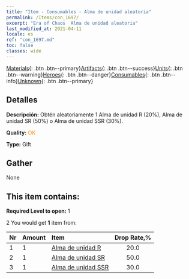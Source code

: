 ```yaml
---
title: "Item - Consumables - Alma de unidad aleatoria"
permalink: /Items/con_1697/
excerpt: "Era of Chaos  Alma de unidad aleatoria"
last_modified_at: 2021-04-11
locale: es
ref: "con_1697.md"
toc: false
classes: wide
---
```

 [Materials](/es/Items/){: .btn .btn--primary}[Artifacts](/es/Items/Artifacts/){: .btn .btn--success}[Units](/es/Items/Units/){: .btn .btn--warning}[Heroes](/es/Items/Heroes/){: .btn .btn--danger}[Consumables](/es/Items/Consumables/){: .btn .btn--info}[Unknown](/es/Items/Unknown/){: .btn .btn--primary}

## Detalles
 **Descripción:** Obtén aleatoriamente 1 Alma de unidad R (20%), Alma de unidad SR (50%) o Alma de unidad SSR (30%).

 **Quality:** <span style="color: #FF8C00">OK</span>

 **Type:** Gift

## Gather

  None

## This item contains:

 **Required Level to open:** 1

 2 You would get **1** item  from:

  | Nr | Amount |     Item    | Drop Rate,% |
  |:---|:-------|:------------|:---------:|
  | 1 | 1 | [Alma de unidad R](/es/Items/con_533/) | 20.0 | 
  | 2 | 1 | [Alma de unidad SR](/es/Items/con_534/) | 50.0 | 
  | 3 | 1 | [Alma de unidad SSR](/es/Items/con_535/) | 30.0 | 
